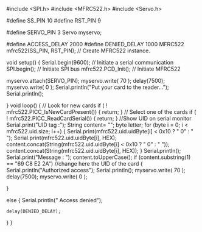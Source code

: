 #include <SPI.h>
#include <MFRC522.h>
#include <Servo.h>

 
#define SS_PIN 10
#define RST_PIN 9

#define SERVO_PIN 3
Servo myservo;

#define ACCESS_DELAY 2000
#define DENIED_DELAY 1000
MFRC522 mfrc522(SS_PIN, RST_PIN);   // Create MFRC522 instance.
 
void setup() 
{
  Serial.begin(9600);   // Initiate a serial communication
  SPI.begin();          // Initiate  SPI bus
  mfrc522.PCD_Init();   // Initiate MFRC522

  myservo.attach(SERVO_PIN);
  myservo.write( 70 );
  delay(7500);
  myservo.write( 0 );
  Serial.println("Put your card to the reader...");
  Serial.println();

}
void loop() 
{
  // Look for new cards
  if ( ! mfrc522.PICC_IsNewCardPresent()) 
  {
    return;
  }
  // Select one of the cards
  if ( ! mfrc522.PICC_ReadCardSerial()) 
  {
    return;
  }
  //Show UID on serial monitor
  Serial.print("UID tag :");
  String content= "";
  byte letter;
  for (byte i = 0; i < mfrc522.uid.size; i++) 
  {
     Serial.print(mfrc522.uid.uidByte[i] < 0x10 ? " 0" : " ");
     Serial.print(mfrc522.uid.uidByte[i], HEX);
     content.concat(String(mfrc522.uid.uidByte[i] < 0x10 ? " 0" : " "));
     content.concat(String(mfrc522.uid.uidByte[i], HEX));
  }
  Serial.println();
  Serial.print("Message : ");
  content.toUpperCase();
  if (content.substring(1) == "69 C8 E2 2A") //change here the UID of the card
  {
    Serial.println("Authorized access");
    Serial.println();
   myservo.write( 70 );
 delay(7500);
  myservo.write( 0 );

  }
 
 else   {
    Serial.println(" Access denied");
 

    delay(DENIED_DELAY);

 
  }
}



